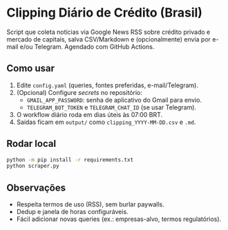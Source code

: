 # Clipping Diário de Crédito (Brasil)

Script que coleta notícias via Google News RSS sobre crédito privado e mercado de capitais, salva CSV/Markdown e (opcionalmente) envia por e-mail e/ou Telegram. Agendado com GitHub Actions.

## Como usar
1. Edite `config.yaml` (queries, fontes preferidas, e-mail/Telegram).
2. (Opcional) Configure *secrets* no repositório:
   - `GMAIL_APP_PASSWORD`: senha de aplicativo do Gmail para envio.
   - `TELEGRAM_BOT_TOKEN` e `TELEGRAM_CHAT_ID` (se usar Telegram).
3. O workflow diário roda em dias úteis às 07:00 BRT.
4. Saídas ficam em `output/` como `clipping_YYYY-MM-DD.csv` e `.md`.

## Rodar local
```bash
python -m pip install -r requirements.txt
python scraper.py
```

## Observações
- Respeita termos de uso (RSS), sem burlar paywalls.
- Dedup e janela de horas configuráveis.
- Fácil adicionar novas queries (ex.: empresas-alvo, termos regulatórios).
